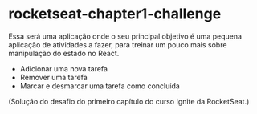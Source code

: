 # rocketseat-chapter1-challenge

Essa será uma aplicação onde o seu principal objetivo é uma pequena aplicação de atividades a fazer, para treinar um pouco mais sobre manipulação do estado no React.

- Adicionar uma nova tarefa
- Remover uma tarefa
- Marcar e desmarcar uma tarefa como concluída

(Solução do desafio do primeiro capítulo do curso Ignite da RocketSeat.)
